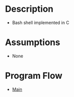 # Description

- Bash shell implemented in C

# Assumptions

- None

# Program Flow

- [Main](#main)
